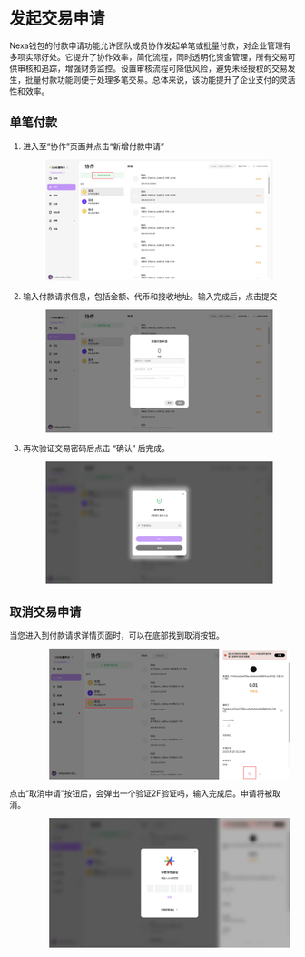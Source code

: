 # 发起交易申请

Nexa钱包的付款申请功能允许团队成员协作发起单笔或批量付款，对企业管理有多项实际好处。它提升了协作效率，简化流程，同时透明化资金管理，所有交易可供审核和追踪，增强财务监控。设置审核流程可降低风险，避免未经授权的交易发生，批量付款功能则便于处理多笔交易。总体来说，该功能提升了企业支付的灵活性和效率。

## 单笔付款

1. 进入至“协作”页面并点击“新增付款申请”

   <figure><img src="../images/Snipaste_2025-08-20_14-19-45.png" alt=""><figcaption></figcaption></figure>

2. 输入付款请求信息，包括金额、代币和接收地址。输入完成后，点击提交<br>

   <figure><img src="../images/Snipaste_2025-08-20_14-20-57.png" alt=""><figcaption></figcaption></figure>

3. 再次验证交易密码后点击 “确认” 后完成。<br>

   <figure><img src="../images/Snipaste_2025-08-20_14-23-03.png" alt=""><figcaption></figcaption></figure>	



## 取消交易申请

当您进入到付款请求详情页面时，可以在底部找到取消按钮。

<figure><img style="margin-left: 30px;display: block;" src="../images/Snipaste_2025-08-20_14-27-41.png" alt=""><figcaption></figcaption></figure>

点击“取消申请”按钮后，会弹出一个验证2F验证吗，输入完成后。申请将被取消。

<figure><img style="margin-left: 30px;display: block;" src="../images/Snipaste_2025-08-20_14-28-30.png" alt=""><figcaption></figcaption></figure>
